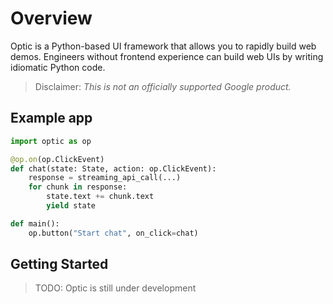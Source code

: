 # Overview

Optic is a Python-based UI framework that allows you to rapidly build web demos. Engineers without frontend experience can build web UIs by writing idiomatic Python code.

> Disclaimer: *This is not an officially supported Google product.*

## Example app

```python
import optic as op

@op.on(op.ClickEvent)
def chat(state: State, action: op.ClickEvent):
    response = streaming_api_call(...)
    for chunk in response:
        state.text += chunk.text
        yield state

def main():
    op.button("Start chat", on_click=chat)
```

## Getting Started

> TODO: Optic is still under development
